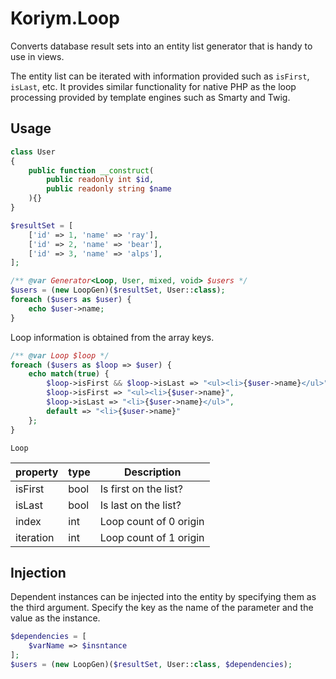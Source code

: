 # Koriym.Loop

Converts database result sets into an entity list generator that is handy to use in views.

The entity list can be iterated with information provided such as `isFirst`, `isLast`, etc. It provides similar functionality for native PHP as the loop processing provided by template engines such as Smarty and Twig.

## Usage

```php
class User
{
    public function __construct(
        public readonly int $id,
        public readonly string $name
    ){}
}

$resultSet = [
    ['id' => 1, 'name' => 'ray'],
    ['id' => 2, 'name' => 'bear'],
    ['id' => 3, 'name' => 'alps'],
];

/** @var Generator<Loop, User, mixed, void> $users */
$users = (new LoopGen)($resultSet, User::class);
foreach ($users as $user) {
    echo $user->name;
}
```

Loop information is obtained from the array keys.

```php
/** @var Loop $loop */
foreach ($users as $loop => $user) {
    echo match(true) {
        $loop->isFirst && $loop->isLast => "<ul><li>{$user->name}</ul>",
        $loop->isFirst => "<ul><li>{$user->name}",
        $loop->isLast => "<li>{$user->name}</ul>",
        default => "<li>{$user->name}"
    };
}
```

`Loop`

| property  | type | Description            |
| --------- | ---- | ---------------------- |
| isFirst   | bool | Is first on the list?  |
| isLast    | bool | Is last on the list?   |
| index     | int  | Loop count of 0 origin |
| iteration | int  | Loop count of 1 origin |

## Injection

Dependent instances can be injected into the entity by specifying them as the third argument.
Specify the key as the name of the parameter and the value as the instance.

```php
$dependencies = [
    $varName => $insntance
];
$users = (new LoopGen)($resultSet, User::class, $dependencies);
```

